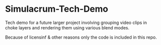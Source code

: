 # Simulacrum-Tech-Demo
Tech demo for a future larger project involving grouping video clips in choke layers and rendering them using various blend modes. 

Because of licensinf & other reasons only the code is included in this repo.